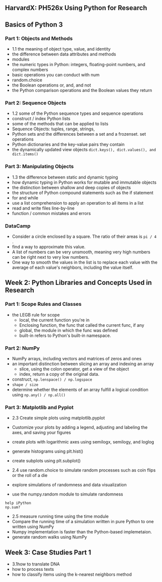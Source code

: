 ## HarvardX: PH526x Using Python for Research

## Basics of Python 3
### Part 1: Objects and Methods

- 1.1 the meaning of object type, value, and identity
- the difference between data attributes and methods
- modules
- the numeric types in Python: integers, floating-point numbers, and complex numbers
- basic operations you can conduct with num
- random.choice
- the Boolean operations or, and, and not
- the Python comparison operations and the Boolean values they return

### Part 2: Sequence Objects

- 1.2 some of the Python sequence types and sequence operations
- construct / index Python lists
- some of the methods that can be applied to lists
- Sequence Objects: tuples, range, strings,
- Python sets and the differences between a set and a frozenset. set operations
- Python dictionaries and the key-value pairs they contain
- the dynamically updated view objects `dict.keys(), dict.values(), and dict.items()`

### Part 3: Manipulating Objects

- 1.3  the difference between static and dynamic typing
- how dynamic typing in Python works for mutable and immutable objects
- the distinction between shallow and deep copies of objects
- the structure of Python compound statements such as the if statement
- for and while
- use a list comprehension to apply an operation to all items in a list
- read and write files line-by-line
- function / common mistakes and errors

### DataCamp

- Consider a circle enclosed by a square. The ratio of their areas is `pi / 4` .
- find a way to approximate this value.
- A list of numbers can be very unsmooth, meaning very high numbers can be right next to very low numbers.
- One way to smooth the values in the list is to replace each value with the average of each value's neighbors, including the value itself.


## Week 2: Python Libraries and Concepts Used in Research

### Part 1: Scope Rules and Classes

- the LEGB rule for scope
  - local, the current function you're in
  - Enclosing function, the func that called the current func, if any
  - global, the module in which the func was defined
  - built-in refers to Python's built-in namespace.

### Part 2: NumPy

- NumPy arrays, including vectors and matrices of zeros and ones
- an important distinction between slicing an array and indexing an array
  - slice, using the colon operator, get a view of the object
  - index, return a copy of the original data.
- construct, `np.lenspace() / np.logspace`
- `shape / size`
- determine whether the elements of an array fulfill a logical condition using `np.any() / np.all()`


### Part 3: Matplotlib and Pyplot

- 2.3 Create simple plots using matplotlib.pyplot
- Customize your plots by adding a legend, adjusting and labeling the axes, and saving your figures
- create plots with logarithmic axes using semilogx, semilogy, and loglog
- generate histograms using plt.hist()
- create subplots using plt.subplot()



- 2.4 use random.choice to simulate random processes such as coin flips or the roll of a die
- explore simulations of randomness and data visualization
- use the numpy.random module to simulate randomness

```
help iPython
np.sum?
```

- 2.5 measure running time using the time module
- Compare the running time of a simulation written in pure Python to one written using NumPy
- Numpy implementation is faster than the Python-based implemetaion.
-  generate random walks using NumPy


## Week 3: Case Studies Part 1

- 3.1how to translate DNA
- how to process texts
- how to classify items using the k-nearest neighbors method
